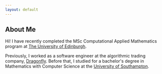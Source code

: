 ```yaml
---
layout: default
---
```


## About Me

<!-- <img class="profile-picture" src="sherlock.jpg"> -->

Hi! I have recently completed the MSc Computational Applied Mathematics program at [The University of Edinburgh](https://www.ed.ac.uk/).

Previously, I worked as a software engineer at the algorithmic trading company, [Dragonfly](https://www.dragonflylabs.io).
Before that, I studied for a bachelor's degree in Mathematics with Computer Science at the [University of Southampton](https://www.southampton.ac.uk/).

<!-- ## Publications

1. F.Bar, J.Doe: Effects of having a placeholder of a name
2. S.Holmes, J.Watson: Consequences of living with a sociopath in London

## Typography

This is a [link](http://google.com). Something *italics* and something **bold**.

Here is a table

Year | Award | Category
-----|-------|--------
2014 | Emmy  | Won Outstanding Lead Actor in a miniseries or a movie
2015 | BAFTA | Nominated for Best Leading Actor for Sherlock
2014 | Satellite | Won Best Actor miniseries or television film

Here is a horizontal rule

---

Here is a blockquote

> To a great mind, nothing is little

## References

* Foo Bar: Head of Department, Placeholder Names, Lorem
* John Doe: Associate Professor, Department of Computer Science, Ipsum -->
